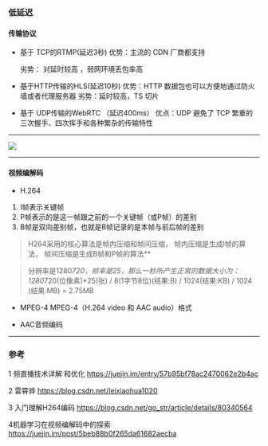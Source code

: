 ### 低延迟


#### 传输协议


- 基于 TCP的RTMP(延迟3秒)
  优势：主流的 CDN 厂商都支持

  劣势： 对延时较高 ，弱网环境丢包率高
  
- 基于HTTP传输的HLS(延迟10秒)
	优势：HTTP 数据包也可以方便地通过防火墙或者代理服务器
    劣势：延时较高，TS 切片
- 基于 UDP传输的WebRTC （延迟400ms）
	优点：UDP 避免了 TCP 繁重的三次握手、四次挥手和各种繁杂的传输特性
    
----------------------------------------------------------------------------------------
![](https://ss.csdn.net/p?https://mmbiz.qpic.cn/mmbiz_jpg/CZeKj44ymYb4g6gcy3WYZHicCboiaYs6Zkwprlxias9GyNPWMOFvHNpDPQYLdqauoLHazZcSbXxiaN51TIT764dT2A/640?wx_fmt=jpeg)

---------------------------------------------------------------------------------------

#### 视频编解码

   
       
- H.264
 1. I帧表示关键帧
 2. P帧表示的是这一帧跟之前的一个关键帧（或P帧）的差别
 3. B帧是双向差别帧，也就是B帧记录的是本帧与前后帧的差别
  
 >H264采用的核心算法是帧内压缩和帧间压缩，
 帧内压缩是生成I帧的算法，
 帧间压缩是生成B帧和P帧的算法**
        
>分辨率是1280*720，帧率是25，那么一秒所产生正常的数据大小为：
        1280*720(位像素)*25(张) / 8(1字节8位)(结果:B) / 1024(结果:KB) / 1024 (结果:MB) =  2.75MB
        
        
        
  - MPEG-4 
 MPEG-4（H.264 video 和 AAC audio）格式

  
 - AAC音频编码   
        
        
-------------------------------------------------------
### 参考

1  频直播技术详解 和优化
https://juejin.im/entry/57b95bf78ac2470062e2b4ac




2 雷霄骅
https://blog.csdn.net/leixiaohua1020

3 入门理解H264编码
https://blog.csdn.net/go_str/article/details/80340564

4机器学习在视频编解码中的探索
https://juejin.im/post/5beb88b0f265da61682aecba